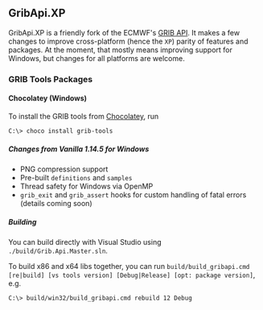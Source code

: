 ## GribApi.XP

GribApi.XP is a friendly fork of the ECMWF's [GRIB API](https://software.ecmwf.int/wiki/display/GRIB/What+is+GRIB-API). It makes a few changes to improve cross-platform (hence the `XP`) parity of features and packages. At the moment, that mostly means improving support for Windows, but changes for all platforms are welcome.

### GRIB Tools Packages

#### Chocolatey (Windows)

To install the GRIB tools from [Chocolatey](https://chocolatey.org/packages/grib-tools), run
```shell
C:\> choco install grib-tools
```

##### Changes from Vanilla 1.14.5 for Windows
* PNG compression support
* Pre-built `definitions` and `samples`
* Thread safety for Windows via OpenMP
* `grib_exit` and `grib_assert` hooks for custom handling of fatal errors (details coming soon)

##### Building
You can build directly with Visual Studio using `./build/Grib.Api.Master.sln`.

To build x86 and x64 libs together, you can run `build/build_gribapi.cmd [re|build] [vs tools version] [Debug|Release] [opt: package version]`, e.g.
```shell
C:\> build/win32/build_gribapi.cmd rebuild 12 Debug
```
